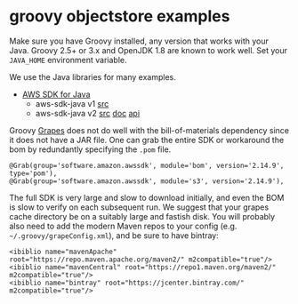 # groovy objectstore examples

Make sure you have Groovy installed, any version that
works with your Java. Groovy 2.5+ or 3.x and OpenJDK 1.8
are known to work well. Set your `JAVA_HOME` environment
variable.

We use the Java libraries for many examples.

 * [AWS SDK for Java](https://aws.amazon.com/sdk-for-java/)
   * aws-sdk-java v1 [src](https://github.com/aws/aws-sdk-java)
   * aws-sdk-java v2 [src](https://github.com/aws/aws-sdk-java-v2)
   [doc](https://docs.aws.amazon.com/sdk-for-java/v2/developer-guide/welcome.html)
   [api](https://sdk.amazonaws.com/java/api/latest/)

Groovy [Grapes](http://groovy-lang.org/grape.html) does not do well
with the bill-of-materials dependency since it does not have a JAR file.
One can grab the entire SDK or workaround the bom by redundantly
specifying the `.pom` file.

    @Grab(group='software.amazon.awssdk', module='bom', version='2.14.9', type='pom'),
    @Grab(group='software.amazon.awssdk', module='s3', version='2.14.9'),

The full SDK is very large and slow to download initially, and even the
BOM is slow to verify on each subsequent run. We suggest that your grapes cache
directory be on a suitably large and fastish disk.
You will probably also need to add the modern Maven repos to your
config (e.g. `~/.groovy/grapeConfig.xml`), and be sure to have bintray:

    <ibiblio name="mavenApache" root="https://repo.maven.apache.org/maven2/" m2compatible="true"/>
    <ibiblio name="mavenCentral" root="https://repo1.maven.org/maven2/" m2compatible="true"/>
    <ibiblio name="bintray" root="https://jcenter.bintray.com/" m2compatible="true"/>


